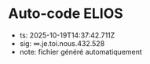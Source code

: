 # Auto-code ELIOS
- ts: 2025-10-19T14:37:42.711Z
- sig: ∞.je.toi.nous.432.528
- note: fichier généré automatiquement